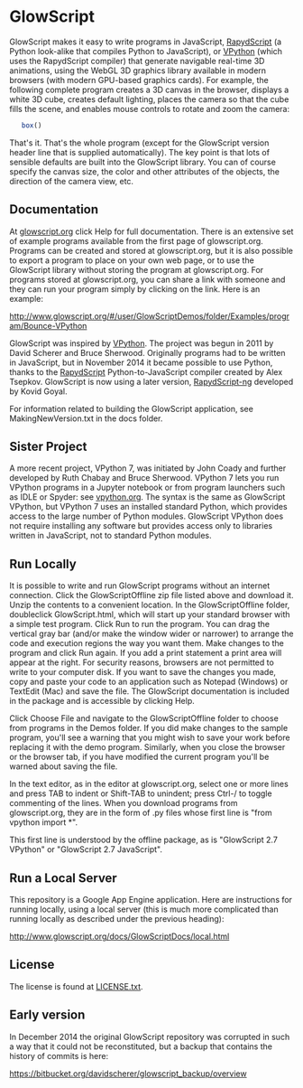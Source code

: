 GlowScript
==========
GlowScript makes it easy to write programs in JavaScript, [RapydScript](https://github.com/kovidgoyal/rapydscript-ng) (a Python look-alike that compiles Python to JavaScript), or [VPython](http://vpython.org) (which uses the RapydScript compiler) that generate navigable real-time 3D animations, using the WebGL 3D graphics library available in modern browsers (with modern GPU-based graphics cards). For example, the following complete program creates a 3D canvas in the browser, displays a white 3D cube, creates default lighting, places the camera so that the cube fills the scene, and enables mouse controls to rotate and zoom the camera:

```javascript
   box()
```

That's it. That's the whole program (except for the GlowScript version header line that is supplied automatically). The key point is that lots of sensible defaults are built into the GlowScript library. You can of course specify the canvas size, the color and other attributes of the objects, the direction of the camera view, etc.

Documentation
-------------
At [glowscript.org](http://glowscript.org) click Help for full documentation. There is an extensive set of example programs available from the first page of glowscript.org. Programs can be created and stored at glowscript.org, but it is also possible to export a program to place on your own web page, or to use the GlowScript library without storing the program at glowscript.org. For programs stored at glowscript.org, you can share a link with someone and they can run your program simply by clicking on the link. Here is an example:

   http://www.glowscript.org/#/user/GlowScriptDemos/folder/Examples/program/Bounce-VPython

GlowScript was inspired by [VPython](http://vpython.org). The project was begun in 2011 by David Scherer and Bruce Sherwood. Originally programs had to be written in JavaScript, but in November 2014 it became possible to use Python, thanks to the [RapydScript](https://github.com/atsepkov/RapydScript) Python-to-JavaScript compiler created by Alex Tsepkov. GlowScript is now using a later version, [RapydScript-ng](https://github.com/kovidgoyal/rapydscript-ng) developed by Kovid Goyal.

For information related to building the GlowScript application, see MakingNewVersion.txt in the docs folder.

Sister Project
--------------
A more recent project, VPython 7, was initiated by John Coady and further developed by Ruth Chabay and Bruce Sherwood. VPython 7 lets you run VPython programs in a Jupyter notebook or from program launchers such as IDLE or Spyder: see [vpython.org](http://vpython.org). The syntax is the same as GlowScript VPython, but VPython 7 uses an installed standard Python, which provides access to the large number of Python modules. GlowScript VPython does not require installing any software but provides access only to libraries written in JavaScript, not to standard Python modules.
 
Run Locally
------------------
It is possible to write and run GlowScript programs without an internet connection. Click the GlowScriptOffline zip file listed above and download it. Unzip the contents to a convenient location. In the GlowScriptOffline folder, doubleclick GlowScript.html, which will start up your standard browser with a simple test program. Click Run to run the program. You can drag the vertical gray bar (and/or make the window wider or narrower) to arrange the code and execution regions the way you want them. Make changes to the program and click Run again. If you add a print statement a print area will appear at the right. For security reasons, browsers are not permitted to write to your computer disk. If you want to save the changes you made, copy and paste your code to an application such as Notepad (Windows) or TextEdit (Mac) and save the file. The GlowScript documentation is included in the package and is accessible by clicking Help.

Click Choose File and navigate to the GlowScriptOffline folder to choose from programs in the Demos folder. If you did make changes to the sample program, you'll see a warning that you might wish to save your work before replacing it with the demo program. Similarly, when you close the browser or the browser tab, if you have modified the current program you'll be warned about saving the file.

In the text editor, as in the editor at glowscript.org, select one or more lines and press TAB to indent or Shift-TAB to unindent; press Ctrl-/ to toggle commenting of the lines. When you download programs from glowscript.org, they are in the form of .py files whose first line is "from vpython import *".

This first line is understood by the offline package, as is "GlowScript 2.7 VPython" or "GlowScript 2.7 JavaScript".
 
Run a Local Server
------------------
This repository is a Google App Engine application. Here are instructions for running locally, using a local server (this is much more complicated than running locally as described under the previous heading):

   http://www.glowscript.org/docs/GlowScriptDocs/local.html

License
-------
The license is found at [LICENSE.txt](https://github.com/BruceSherwood/glowscript/blob/master/LICENSE.txt).

Early version
------------------------------------------------------------------------------
In December 2014 the original GlowScript repository was corrupted in such a way that it could not be reconstituted, but a backup that contains the history of commits is here:

   https://bitbucket.org/davidscherer/glowscript_backup/overview
